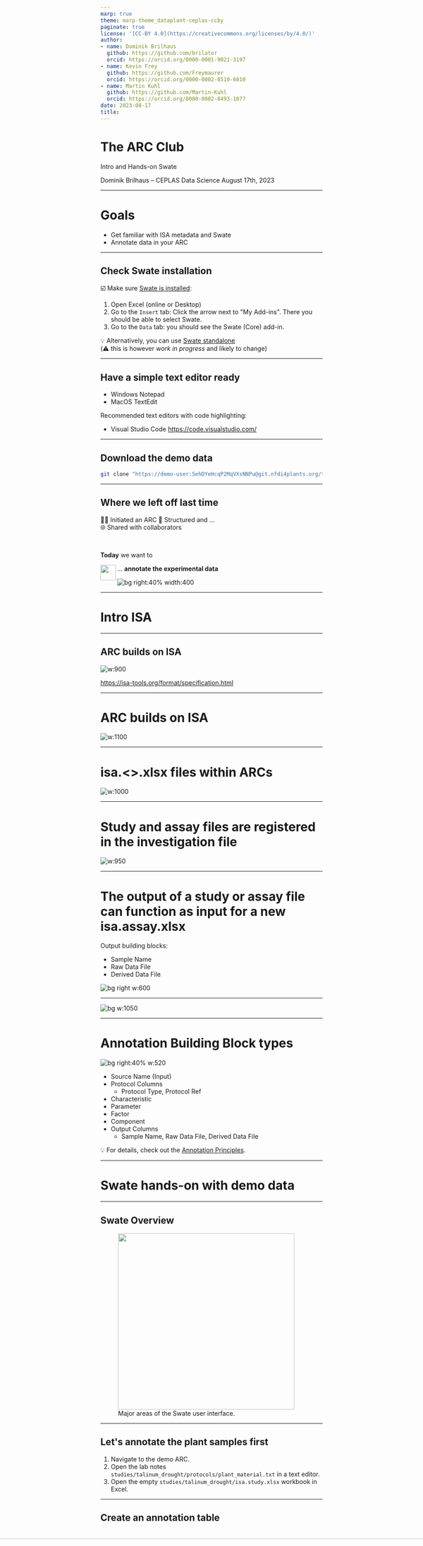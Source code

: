 ```yaml
---
marp: true
theme: marp-theme_dataplant-ceplas-ccby
paginate: true
license: '[CC-BY 4.0](https://creativecommons.org/licenses/by/4.0/)'
author: 
- name: Dominik Brilhaus
  github: https://github.com/brilator
  orcid: https://orcid.org/0000-0001-9021-3197
- name: Kevin Frey
  github: https://github.com/Freymaurer
  orcid: https://orcid.org/0000-0002-8510-6810
- name: Martin Kuhl
  github: https://github.com/Martin-Kuhl
  orcid: https://orcid.org/0000-0002-8493-1077
date: 2023-08-17
title: 
---
```


# The ARC Club

Intro and Hands-on Swate

Dominik Brilhaus &ndash; CEPLAS Data Science
August 17th, 2023

---

# Goals

- Get familiar with ISA metadata and Swate
- Annotate data in your ARC

---

## Check Swate installation

:ballot_box_with_check: Make sure [Swate is installed](./../SwateManual/Docs01-Installing-Swate.html):

1. Open Excel (online or Desktop)
2. Go to the `Insert` tab: Click the arrow next to "My Add-ins". There you should be able to select Swate.
3. Go to the `Data` tab: you should see the Swate (Core) add-in.

:bulb: Alternatively, you can use [Swate standalone](https://swate-alpha.nfdi4plants.org)  
(:warning: this is however *work in progress* and likely to change)

---

## Have a simple text editor ready

- Windows Notepad
- MacOS TextEdit

Recommended text editors with code highlighting:

- Visual Studio Code <https://code.visualstudio.com/>

---

## Download the demo data

```bash
git clone "https://demo-user:5ehDYeHcqP2MqVXsNNPu@git.nfdi4plants.org/teaching/demo-arc_level1.git"
```

---

## Where we left off last time

👩‍💻 Initiated an ARC
📂 Structured and ...  
🌐 Shared with collaborators

<br>

**Today** we want to 

<img align="left" height=35px src='https://raw.githubusercontent.com/nfdi4plants/Branding/master/icons/Swate/Excel/Core/swate_c_40x40.png'/> ... **annotate the experimental data**

![bg right:40% width:400](./../../img/demo_arc_screenshot.png)

---

# Intro ISA

---

## ARC builds on ISA

![w:900](./../../img/ISAmodel_ARC01_img01.svg)

https://isa-tools.org/format/specification.html

---

# ARC builds on ISA

![w:1100](./../../img/ISAmodel_ARC01_img02.svg)

---

# isa.<>.xlsx files within ARCs

![w:1000](./../../img/ISAmodel_ARC01_img03.svg)

---

# Study and assay files are registered in the investigation file 

![w:950](./../../img/ISAmodel_ARC01_img04.svg)

---

# The output of a study or assay file can function as input for a new isa.assay.xlsx 

Output building blocks:
- Sample Name
- Raw Data File
- Derived Data File

![bg right w:600](./../../img/ISAmodel_ARC01_img05.svg)

---

![bg w:1050](./../../img/ISAmodel_ARC01_img6.svg)

---

# Annotation Building Block types

![bg right:40% w:520](./../../img/Swate_Overview.svg)

- Source Name (Input)
- Protocol Columns
  - Protocol Type, Protocol Ref
- Characteristic
- Parameter
- Factor
- Component
- Output Columns
  - Sample Name, Raw Data File, Derived Data File

:bulb: For details, check out the [Annotation Principles](https://nfdi4plants.github.io/AnnotationPrinciples/).

---

# Swate hands-on with demo data

---

## Swate Overview

<figure>
  <img src="./../../img/Swate-Overlay-Exp.jpg?v27.01.202" style="height: 400px">
  <figcaption>Major areas of the Swate user interface.</figcaption>
</figure>

---

## Let's annotate the plant samples first

1. Navigate to the demo ARC. 
2. Open the lab notes `studies/talinum_drought/protocols/plant_material.txt` in a text editor. 
3. Open the empty `studies/talinum_drought/isa.study.xlsx` workbook in Excel.

---

## Create an annotation table

<br>

<style scoped>
.columns {
    /* grid-template-columns: repeat(2, minmax(0, 1fr)); */
    grid-template-columns: 500px 500px;
    gap: 30px;
    display: flex;
    justify-content: center;
}
</style>

<div class="columns">
<div class="columns-left">

Create a Swate annotation table via the <kbd>create annotation table</kbd> button in the yellow pop-up box *OR* click the <kbd>Create Annotation Table</kbd> quick access button.

<br>

> :bulb: Each table is by default created with one input (`Source Name`) and one output (`Sample Name`) column  

> :bulb: Only one annotation table can be added per Excel sheet

</div>

<div class="columns-right">
    <img src="./../../img/Swate-CreateAnnotationTable-Exp.jpg" style="width: 1200px">
</div>

</div>

---

## Add a building block

1. Navigate to the *Building Blocks* tab via the navbar. Here you can add *Building Blocks* to the table.
2. Instead of *Parameter* select *Characteristic* from the drop-down menu (A)
3. Search for `organism` in the search bar (B). This search looks for suitable *Terms* in our *Ontology* database.
4. Select the Term with the id `OBI:0100026` and, 
5. Click <kbd>Add building block</kbd>.

> :bulb: This adds three columns to your table, one visible and **two** hidden.

![bg right:30% w:400](./../../img/Swate-AddBuildingBlock-Exp.jpg?v31.01.22)

---
## Insert values to annotate your data

1. Navigate to the *Terms* tab in the Navbar
2. In the annotation table, select any number of cells below `Characteristic [organism]`
3. Click into the search field in Swate.

> :bulb: You should see `organism` showing in a field in front of the search field  
> :bulb: The search will now yield results related to `organism`

4. In the search field, search for "Talinum fruticosum"
5. Select the first hit and click <kbd>Fill selected cells with this term</kbd>

---

## Add a building block with a unit

1. In the *Building Blocks* tab, select *Parameter*, search for `light intensity exposure` and select the term with id `PECO:0007224`.
2. Check the box for *This Parameter has a unit* and search for `microeinstein per square meter per second` in the adjacent search bar.
3. Select `UO:0000160`.
4. Click <kbd>Add building block</kbd>.

> :bulb: This adds four columns to your table, one visible and **three** hidden.

---

## Insert unit-values to annotate your data

In the annotation table, select any cell below `Parameter [light intensity exposure]` and add "425" as light intensity.

> :bulb: You can see the numbers being complemented with the chosen unit, e.g. `425.00 microeinstein per square meter per second`

---

## Showing ontology reference columns

Hold <kbd>Ctrl</kbd> and click the *Autoformat Table* quick access button to adjust column widths and un-hide all hidden columns.

> :bulb: You can see that your organism of choice was added with id and source Ontology in the reference (hidden) columns.  
> :warning: This feature is currently not supported on MacOS

---

## Update ontology reference columns

Click the <kbd>Update Ontology Terms</kbd> quick access buttons.

> :bulb: This updates all reference columns according to the main column. In this case the reference columns for `Parameter [light intensity exposure]` are updated with the id and source ontology of the `microeinstein per square meter per second` unit.

---

## Your ISA table is growing

At this point. Your table should look similar to this:

![w:1000](./../../img/demo_isa.study1.png)

---

## Hiding ontology reference columns

Click the <kbd>Autoformat Table</kbd> quick access button without holding <kbd>Ctrl</kbd> to hide all reference columns.

--- 

## Exercise :pencil:

Try to add suitable *building blocks* for other pieces of metadata from the plant growth protocol (`studies/talinum_drought/protocols/plant_material.txt`).

---

## Let's annotate the RNA Seq data

1. Navigate to the demo ARC. 
2. Open the lab notes `assays/rnaseq/protocols/RNA_extraction.txt` in a text editor. 
3. Open the empty `assays/rnaseq/isa.assay.xlsx)` workbook in Excel.

---

## Use a template

1. Navigate to *Templates* in the Navbar and click *Browse database* in the first function block.

> :bulb: Here you can find community created workflow annotation templates

1. Search for `RNA extraction` and click <kbd>select</kbd> 
    - You will see a preview of all building blocks which are part of this template.
2. Click <kbd>Add template</kbd> to add all Building Blocks from the template to your table, which <u>do not exist yet</u>.

![bg right:30% w:350px](./../../img/swate_templates.svg)

---

## Adding / Updating unit references

Sometimes you need to add or update the unit of an existing building block. 

1. Select any number of rows of the `Parameter [biosource amount]` building block to mark it for the next steps.
2. Open the *Building Blocks* tab
3. In the bottom panel "Add/Update unit reference to existing building block", search for the unit "milligram". Select the unit term and click <kbd>Update unit for cells</kbd>.
:bulb: If you already had values in the main column they will be updated automatically.
4. Click the *Update Ontology Terms* <a href="./img/Swate-Overlay-Exp.jpg" target="_blank">quick access button</a>, to update the reference columns.
   
---

## Remove building blocks

If there are any Building Blocks which do not fit your experiment you can use the <kbd>Remove Building Block</kbd> quick access button to remove it including all related (hidden) reference columns.

:warning: Due to the hidden reference columns, we recommend not to delete table columns via usual Excel functions. 

---

## New process, new worksheet

1. Add a new sheet to the `assays/rnaseq/isa.assay.xlsx)` workbook.
2. Add the template "RNASeq Assay"

--- 

## Exercise :pencil:

Try to fill the two sheets with the protocol details:
  - `assays/rnaseq/protocols/RNA_extraction.txt` and
  - `assays/rnaseq/protocols/Illumina_libraries.txt`

---

## Your ISA table is ready 🎉

Go ahead, adjust the Building Blocks you want to use to describe your experiment as you see fit.
Insert values using Swate Term search and add input and output.

---

## A small detour on "Excel Tables"

Swate uses Excel's "table" feature to annotate workflows. Each table represents one *process* from input (e.g. plant leaf material) to output (e.g. leaf extract).

Example workflows with three *processes* each:

- Plant growth &rarr; sampling &rarr; extraction
- Measured data files  &rarr; statistical analysis  &rarr; result files

> :bulb: Excel tables allow to group data that belongs together inside one sheet. This is not to be confused with a (work)sheet or workbook.
> ```bash
> workbook              (e.g. "isa.assay.xlsx")
>  └─── worksheet       (e.g. "plant_growth")
>           └─── table  (e.g. "annotationTable")

--- 

## Contributors 

Slides presented here include contributions by 

- Dominik Brilhaus | [GitHub](https://github.com/brilator) | [ORCID](https://orcid.org/0000-0001-9021-3197)
- Kevin Frey  | [GitHub](https://github.com/Freymaurer) | [ORCID](https://orcid.org/0000-0002-8510-6810)
- Martin Kuhl  | [GitHub](https://github.com/Martin-Kuhl) | [ORCID](https://orcid.org/0000-0002-8493-1077)